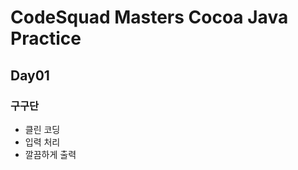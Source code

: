 <h1>CodeSquad Masters Cocoa Java Practice</h1>

<h2>Day01</h2>
<h3>구구단</h3>
<ul>
<li>클린 코딩</li>
<li>입력 처리</li>
<li>깔끔하게 출력</li>
</ul>
